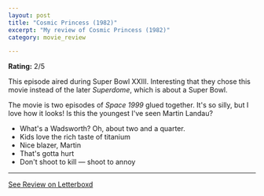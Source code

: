 ```yaml
---
layout: post
title: "Cosmic Princess (1982)"
excerpt: "My review of Cosmic Princess (1982)"
category: movie_review

---
```


**Rating:** 2/5

This episode aired during Super Bowl XXIII. Interesting that they chose this movie instead of the later <i>Superdome</i>, which is about a Super Bowl.

The movie is two episodes of <i>Space 1999</i> glued together. It's so silly, but I love how it looks! Is this the youngest I've seen Martin Landau?

* What's a Wadsworth? Oh, about two and a quarter.
* Kids love the rich taste of titanium
* Nice blazer, Martin
* That's gotta hurt
* Don't shoot to kill — shoot to annoy

<hr>

[See Review on Letterboxd](https://boxd.it/6UooDL)
